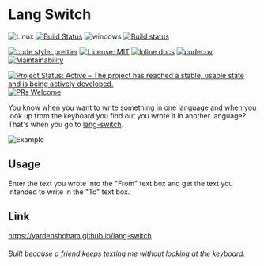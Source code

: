 # Lang Switch

![Linux](https://user-images.githubusercontent.com/20454870/65024120-e1bc7400-d93c-11e9-9cb2-eda8028e4ec7.png)
[![Build Status](https://travis-ci.org/YardenShoham/lang-switch.svg?branch=master)](https://travis-ci.org/YardenShoham/lang-switch)
![windows](https://user-images.githubusercontent.com/20454870/65024130-e2eda100-d93c-11e9-8975-c06ac099617f.png)
[![Build status](https://ci.appveyor.com/api/projects/status/v9ra9cnbu3kavglx/branch/master?svg=true)](https://ci.appveyor.com/project/YardenShoham/lang-switch/branch/master)

[![code style: prettier](https://img.shields.io/badge/code_style-prettier-ff69b4.svg)](https://github.com/prettier/prettier)
[![License: MIT](https://img.shields.io/badge/License-MIT-yellow.svg)](https://opensource.org/licenses/MIT)
[![Inline docs](https://inch-ci.org/github/yardenshoham/lang-switch.svg?branch=master)](https://inch-ci.org/github/yardenshoham/lang-switch)
[![codecov](https://codecov.io/gh/YardenShoham/lang-switch/branch/master/graph/badge.svg)](https://codecov.io/gh/YardenShoham/lang-switch)
[![Maintainability](https://api.codeclimate.com/v1/badges/036fe3e2421f29f791a9/maintainability)](https://codeclimate.com/github/YardenShoham/lang-switch/maintainability)

[![Project Status: Active – The project has reached a stable, usable state and is being actively developed.](https://www.repostatus.org/badges/latest/active.svg)](https://www.repostatus.org/#active)
[![PRs Welcome](https://img.shields.io/badge/PRs-welcome-brightgreen.svg)](http://makeapullrequest.com)

You know when you want to write something in one language and when you look up from the keyboard you find out you wrote it in another language?
That's when you go to [lang-switch](https://yardenshoham.github.io/lang-switch).

![Example](https://user-images.githubusercontent.com/20454870/64967007-55a04300-d88f-11e9-9fbf-a5a4db87b408.gif)

## Usage

Enter the text you wrote into the "From" text box and get the text you intended to write in the "To" text box.

## Link

https://yardenshoham.github.io/lang-switch

###### Built because a [friend](https://github.com/RonKatz1) keeps texting me without looking at the keyboard.
